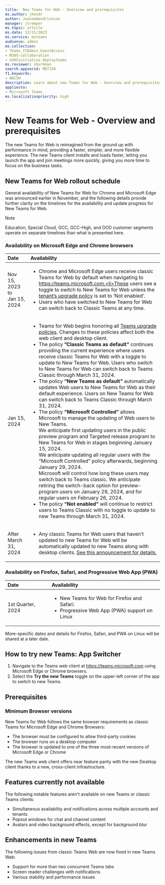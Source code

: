 ```yaml
---
title:  New Teams for Web - Overview and prerequisites
ms.author: jhendr
author: JoanneHendrickson
manager: jtremper
ms.topic: article
ms.date: 12/11/2023
ms.service: msteams
audience: admin
ms.collection: 
- Teams_ITAdmin_GuestAccess
- M365-collaboration
- m365initiative-deployteams
ms.reviewer: sburkman
search.appverid: MET150
f1.keywords:
- NOCSH
description: Learn about new Teams for Web - Overview and prerequisites
appliesto: 
- Microsoft Teams
ms.localizationpriority: high
---
```

# New Teams for Web - Overview and prerequisites 

The new Teams for Web is reimagined from the ground up with performance in mind, providing a faster, simpler, and more flexible experience. The new Teams client installs and loads faster, letting you launch the app and join meetings more quickly, giving you more time to focus on the business tasks. 


## New Teams for Web rollout schedule
General availability of New Teams for Web for Chrome and Microsoft Edge was announced earlier in November, and the following details provide further clarity on the timelines for the availability and update progress for New Teams for Web. 

>[!Note] 
>Education, Special Cloud, GCC, GCC-High, and DOD customer segments operate on separate timelines than what is presented here.

### Availability on Microsoft Edge and Chrome browsers

|Date|Availability| 
|:-----|:-----| 
|Nov 15, 2023 to<br>Jan 15, 2024|<ul><li>Chrome and Microsoft Edge users receive classic Teams for Web by default when navigating to https://teams.microsoft.com.<li>These users see a toggle to switch to New Teams for Web unless the [tenant’s upgrade policy](/microsoftteams/new-teams-deploy-using-policies?tabs=teams-admin-center#set-the-policies-to-upgrade-to-the-new-teams-client) is set to ‘Not enabled’.</li><li>Users who have switched to New Teams for Web can switch back to Classic Teams at any time.</li></ul>| 
|Jan 15, 2024| <ul><li>Teams for Web begins honoring all [Teams upgrade policies](/microsoftteams/new-teams-deploy-using-policies). Changes to these policies affect both the web client and desktop client.</li><li>The policy **”Classic Teams as default”** continues providing the current experience where users receive classic Teams for Web with a toggle to update to New Teams for Web. Users who switch to New Teams for Web can switch back to Teams Classic through March 31, 2024.</li><li>The policy **“New Teams as default”** automatically updates Web users to New Teams for Web as their default experience. Users on New Teams for Web can switch back to Teams Classic through March 31, 2024.</li><li>The policy **“Microsoft Controlled”** allows Microsoft to manage the updating of Web users to New Teams.<br>We anticipate first updating users in the public preview program and Targeted release program to New Teams for Web in stages beginning January 15, 2024. <br>We anticipate updating all regular users with the “Microsoft Controlled” policy afterwards, beginning January 29, 2024. <br>Microsoft will control how long these users may switch back to Teams classic. We anticipate retiring the switch-back option for preview-program users on January 29, 2024, and for regular users on February 26, 2024.</li><li>The policy **“Not enabled”** will continue to restrict users to Teams Classic with no toggle to update to new Teams through March 31, 2024.</li></ul>|
|After March 31, 2024|<ul><li>Any classic Teams for Web users that haven’t updated to new Teams for Web will be automatically updated to new Teams along with desktop clients. [See this announcement for details.](/microsoftteams/new-teams-automatic-upgrade-announced)

### Availability on Firefox, Safari, and Progressive Web App (PWA)
|Date|Availability| 
|:-----|:-----|
|1st Quarter, 2024|<ul><li>New Teams for Web for Firefox and Safari.</li><li>Progressive Web App (PWA) support on Linux|

More-specific dates and details for Firefox, Safari, and PWA on Linux will be shared at a later date. 

## How to try new Teams: App Switcher  

1. Navigate to the Teams web client at https://teams.microsoft.com using Microsoft Edge or Chrome browsers. 
2. Select the **Try the new Teams** toggle on the upper-left corner of the app to switch to new Teams. 


## Prerequisites 

### Minimum Browser versions 

New Teams for Web follows the same browser requirements as classic Teams for Microsoft Edge and Chrome Browsers: 
  
- The browser must be configured to allow third-party cookies 
- The browser runs on a desktop computer 
- The browser is updated to one of the three most-recent versions of Microsoft Edge or Chrome 

  
The new Teams web client offers near feature parity with the new Desktop client thanks to a new, cross-client infrastructure.  
  
## Features currently not available 
  
The following notable features aren't available on new Teams or classic Teams clients: 
  
- Simultaneous availability and notifications across multiple accounts and tenants 
- Popout windows for chat and channel content 
- Avatars and video background effects, except for background blur 
  
## Enhancements in new Teams 

The following issues from classic Teams Web are now fixed in new Teams Web: 
  
- Support for more than two concurrent Teams tabs 
- Screen reader challenges with notifications 
- Various stability and performance issues 